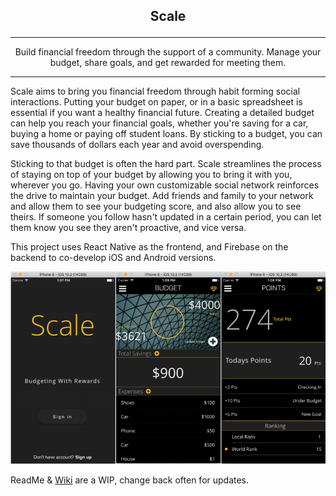 ## <p style=text-align:center>Scale</p>
***
<p style=text-align:center>Build financial freedom through the support of a community. Manage your budget, share goals, and get rewarded for meeting them.</p>

***

Scale aims to bring you financial freedom through habit forming social interactions. Putting your budget on paper, or in a basic spreadsheet is essential
 if you want a healthy financial future. Creating a detailed budget can help you reach your financial goals, whether you're saving for a car, buying a home
  or paying off student loans. By sticking to a budget, you can save thousands of dollars each year and avoid overspending.

Sticking to that budget is often the hard part. Scale streamlines the process of staying on top of your budget by allowing you to bring it with you, wherever
you go. Having your own customizable social network reinforces the drive to maintain your budget. Add friends and family to your network and allow them to see
your budgeting score, and also allow you to see theirs. If someone you follow hasn't updated in a certain period, you can let them know you see they aren't
proactive, and vice versa.

This project uses React Native as the frontend, and Firebase on the backend to co-develop iOS and Android versions.

<img class="img-responsive project-image" src="budgetapp.png" alt="Scale"/>

ReadMe & [Wiki](https://github.com/CUNYTech/BudgetApp/wiki) are a WIP, change back often for updates.

